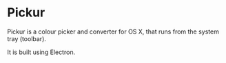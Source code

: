 # Pickur
Pickur is a colour picker and converter for OS X, that runs from the system tray (toolbar).

It is built using Electron.
